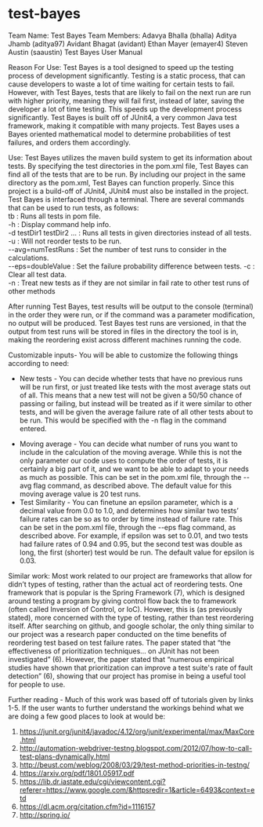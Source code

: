 # test-bayes
Team Name: Test Bayes
Team Members:
Adavya Bhalla (bhalla)
Aditya Jhamb (aditya97)
Avidant Bhagat (avidant)
Ethan Mayer (emayer4)
Steven Austin (saaustin)
Test Bayes User Manual

Reason For Use: Test Bayes is a tool designed to speed up the testing process of development significantly. Testing is a static process, that can cause developers to waste a lot of time waiting for certain tests to fail. However, with Test Bayes, tests that are likely to fail on the next run are run with higher priority, meaning they will fail first, instead of later, saving the developer a lot of time testing. This speeds up the development process significantly. Test Bayes is built off of JUnit4, a very common Java test framework, making it compatible with many projects. Test Bayes uses a Bayes oriented mathematical model to determine probabilities of test failures, and orders them accordingly.

Use: Test Bayes utilizes the maven build system to get its information about tests. By specifying the test directories in the pom.xml file, Test Bayes can find all of the tests that are to be run. By including our project in the same directory as the pom.xml, Test Bayes can function properly. Since this project is a build-off of JUnit4, JUnit4 must also be installed in the project. Test Bayes is interfaced through a terminal. There are several commands that can be used to run tests, as follows:  
     tb						: Runs all tests in pom file.  
     -h					: Display command help info.  
     -d testDir1 testDir2 …		: Runs all tests in given 
						  directories instead of all 
						  tests.  
     -u 					: Will not reorder tests to be run.  
     --avg=numTestRuns           : Set the number of test runs
						  to consider in the calculations.  
     --eps=doubleValue	          : Set the failure probability 
						  difference between tests. 
     -c					: Clear all test data.  
     -n					: Treat new tests as if they are 
						  not similar in fail rate to other
						  test runs of other methods  

After running Test Bayes, test results will be output to the console (terminal) in the order they were run, or if the command   was a parameter modification, no output will be produced. Test Bayes test runs are versioned, in that the output from test runs will be   stored in files in the directory the tool is in, making the reordering exist across different machines running the code.  

Customizable inputs-
	You will be able to customize the following things according to need:
* New tests - You can decide whether tests that have no previous runs will be run first, or just treated like tests with the most average stats out of all. This means that a new test will not be given a 50/50 chance of passing or failing, but instead will be treated as if it were similar to other tests, and will be given the average failure rate of all other tests about to be run. This would be specified with the -n flag in the command entered.
+ Moving average - You can decide what number of runs you want to include in the calculation of the moving average. While this is not the only parameter our code uses to compute the order of tests, it is certainly a big part of it, and we want to be able to adapt to your needs as much as possible. This can be set in the pom.xml file, through the --avg flag command, as described above. The default value for this moving average value is 20 test runs.
+ Test Similarity - You can finetune an epsilon parameter, which is a decimal value from 0.0 to 1.0, and determines how similar two tests’ failure rates can be so as to order by time instead of failure rate. This can be set in the pom.xml file, through the --eps flag command, as described above. For example, if epsilon was set to 0.01, and two tests had failure rates of 0.94 and 0.95, but the second test was double as long, the first (shorter) test would be run. The default value for epsilon is 0.03.


Similar work: Most work related to our project are frameworks that allow for didn’t types of testing, rather than the actual act of reordering tests. One framework that is popular is the Spring Framework (7), which is designed around testing a program by giving control flow back the to framework (often called Inversion of Control, or IoC). However, this is (as previously stated), more concerned with the type of testing, rather than test reordering itself. After searching on github, and google scholar, the only thing similar to our project was a research paper conducted on the time benefits of reordering test based on test failure rates. The paper stated that “the effectiveness of prioritization techniques… on JUnit has not been investigated” (6). However, the paper stated that “numerous empirical studies have shown that prioritization can improve a test suite's rate of fault detection” (6), showing that our project has promise in being a useful tool for people to use.



Further reading -
	Much of this work was based off of tutorials given by links 1-5. If the user wants to further understand the workings behind what we are doing a few good places to look at would be:
1. https://junit.org/junit4/javadoc/4.12/org/junit/experimental/max/MaxCore.html
2. http://automation-webdriver-testng.blogspot.com/2012/07/how-to-call-test-plans-dynamically.html
3. http://beust.com/weblog/2008/03/29/test-method-priorities-in-testng/
4. https://arxiv.org/pdf/1801.05917.pdf
5. https://lib.dr.iastate.edu/cgi/viewcontent.cgi?referer=https://www.google.com/&httpsredir=1&article=6493&context=etd
6. https://dl.acm.org/citation.cfm?id=1116157
7. http://spring.io/
